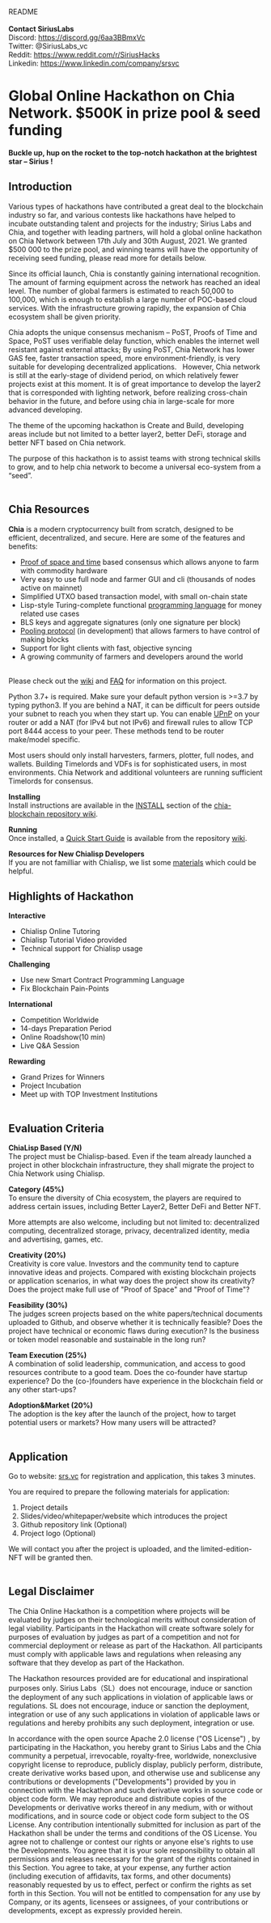 README<br><br>
**Contact SiriusLabs**<br>
Discord: https://discord.gg/6aa3BBmxVc<br>
Twitter: @SiriusLabs_vc <br>
Reddit: https://www.reddit.com/r/SiriusHacks <br>
Linkedin: https://www.linkedin.com/company/srsvc <br>

# Global Online Hackathon on Chia Network. $500K in prize pool & seed funding

**Buckle up, hup on the rocket to the top-notch hackathon at the brightest star – Sirius !**


## Introduction
Various types of hackathons have contributed a great deal to the blockchain industry so far, and various contests like hackathons have helped to incubate outstanding talent and projects for the industry; Sirius Labs and Chia, and together with leading partners, will hold a global online hackathon on Chia Network between 17th July and 30th August, 2021. We granted $500 000 to the prize pool, and winning teams will have the opportunity of receiving seed funding, please read more for details below.

Since its official launch, Chia is constantly gaining international recognition. The amount of farming equipment across the network has reached an ideal level. The number of global farmers is estimated to reach 50,000 to 100,000, which is enough to establish a large number of POC-based cloud services. With the infrastructure growing rapidly, the expansion of Chia ecosystem shall be given priority.

Chia adopts the unique consensus mechanism – PoST, Proofs of Time and Space, PoST uses verifiable delay function, which enables the internet well resistant against external attacks; By using PoST, Chia Network has lower GAS fee, faster transaction speed, more environment-friendly, is very suitable for developing decentralized applications.
 
However, Chia network is still at the early-stage of dividend period, on which relatively fewer projects exist at this moment. It is of great importance to develop the layer2 that is corresponded with lighting network, before realizing cross-chain behavior in the future, and before using chia in large-scale for more advanced developing. 

The theme of the upcoming hackathon is Create and Build, developing areas include but not limited to a better layer2, better DeFi, storage and better NFT based on Chia network.

The purpose of this hackathon is to assist teams with strong technical skills to grow, and to help chia network to become a universal eco-system from a “seed”. <br><br>

## Chia Resources
**Chia** is a modern cryptocurrency built from scratch, designed to be efficient, decentralized, and secure. Here are some of the features and benefits:<br>
- [Proof of space and time](https://docs.google.com/document/d/1tmRIb7lgi4QfKkNaxuKOBHRmwbVlGL4f7EsBDr_5xZE/edit) based consensus which allows anyone to farm with commodity hardware<br>
- Very easy to use full node and farmer GUI and cli (thousands of nodes active on mainnet)<br>
- Simplified UTXO based transaction model, with small on-chain state<br>
- Lisp-style Turing-complete functional [programming language](https://chialisp.com/) for money related use cases<br>
- BLS keys and aggregate signatures (only one signature per block)<br>
- [Pooling protocol](https://www.chia.net/2020/11/10/pools-in-chia.html) (in development) that allows farmers to have control of making blocks<br>
- Support for light clients with fast, objective syncing<br>
- A growing community of farmers and developers around the world<br><br>

Please check out the [wiki](https://github.com/Chia-Network/chia-blockchain/wiki) and [FAQ](https://github.com/Chia-Network/chia-blockchain/wiki/FAQ) for information on this project.

Python 3.7+ is required. Make sure your default python version is >=3.7 by typing python3.
If you are behind a NAT, it can be difficult for peers outside your subnet to reach you when they start up. You can enable [UPnP](https://www.homenethowto.com/ports-and-nat/upnp-automatic-port-forward/) on your router or add a NAT (for IPv4 but not IPv6) and firewall rules to allow TCP port 8444 access to your peer. These methods tend to be router make/model specific.

Most users should only install harvesters, farmers, plotter, full nodes, and wallets. Building Timelords and VDFs is for sophisticated users, in most environments. Chia Network and additional volunteers are running sufficient Timelords for consensus.

**Installing**<br>
Install instructions are available in the [INSTALL](https://github.com/Chia-Network/chia-blockchain/wiki/INSTALL) section of the [chia-blockchain repository wiki](https://github.com/Chia-Network/chia-blockchain/wiki).

**Running**<br>
Once installed, a [Quick Start Guide](https://github.com/Chia-Network/chia-blockchain/wiki/Quick-Start-Guide) is available from the repository [wiki](https://github.com/Chia-Network/chia-blockchain/wiki).<br>

**Resources for New Chialisp Developers**<br>
If you are not familliar with Chialisp, we list some [materials](ChiaLisp_resource.md) which could be helpful.<br>


## Highlights of Hackathon
**Interactive**
- Chialisp Online Tutoring
- Chialisp Tutorial Video provided
- Technical support for Chialisp usage

**Challenging**
- Use new Smart Contract Programming Language
- Fix Blockchain Pain-Points

**International**
-	Competition Worldwide
-	14-days Preparation Period
-	Online Roadshow(10 min)
-	Live Q&A Session

**Rewarding**
-	Grand Prizes for Winners
-	Project Incubation
-	Meet up with TOP Investment Institutions<br><br>

## Evaluation Criteria
**ChiaLisp Based (Y/N)**  <br>
The project must be Chialisp-based. Even if  the team already launched a project in other blockchain infrastructure, they shall migrate the project to Chia Network using Chialisp.

**Category (45%)** <br>
To ensure the diversity of  Chia ecosystem, the players are required to address certain issues, including Better Layer2, Better DeFi and Better NFT.

More attempts are also welcome, including but not limited to: decentralized computing, decentralized storage, privacy, decentralized identity, media and advertising, games, etc.

**Creativity (20%)** <br>
Creativity is core value. Investors and the community tend to capture innovative ideas and projects. Compared with existing blockchain projects or application scenarios, in what way does the project show its creativity? Does the project make full use of "Proof of Space" and "Proof of Time"? 

**Feasibility (30%)** <br>
The judges screen projects based on the white papers/technical documents uploaded to Github, and observe whether it is technically feasible? Does the project have technical or economic flaws during execution? Is the business or token model reasonable and sustainable in the long run?

**Team Execution (25%)** <br>
A combination of solid leadership, communication, and access to good resources contribute to a good team. Does the co-founder have startup experience? Do the (co-)founders have experience in the blockchain field or any other start-ups? 

**Adoption&Market (20%)** <br>
The adoption is the key after the launch of the project, how to target potential users or markets? How many users will be attracted? <br><br>


## Application
Go to website: [srs.vc](http://srs.vc/#/) for registration and application, this takes 3 minutes.

You are required to prepare the following materials for application: 
1) Project details 
2) Slides/video/whitepaper/website which introduces the project 
3) Github repository link (Optional)
4) Project logo (Optional)

We will contact you after the project is uploaded, and the limited-edition-NFT will be granted then.<br><br>


## Legal Disclaimer
The Chia Online Hackathon is a competition where projects will be evaluated by judges on their technological merits without consideration of legal viability. Participants in the Hackathon will create software solely for purposes of evaluation by judges as part of a competition and not for commercial deployment or release as part of the Hackathon. All participants must comply with applicable laws and regulations when releasing any software that they develop as part of the Hackathon.

The Hackathon resources provided are for educational and inspirational purposes only. Sirius Labs（SL）does not encourage, induce or sanction the deployment of any such applications in violation of applicable laws or regulations. SL does not encourage, induce or sanction the deployment, integration or use of any such applications in violation of applicable laws or regulations and hereby prohibits any such deployment, integration or use.

In accordance with the open source Apache 2.0 license ("OS License") , by participating in the Hackathon, you hereby grant to Sirius Labs and the Chia community a perpetual, irrevocable, royalty-free, worldwide, nonexclusive copyright license to reproduce, publicly display, publicly perform, distribute, create derivative works based upon, and otherwise use and sublicense any contributions or developments ("Developments") provided by you in connection with the Hackathon and such derivative works in source code or object code form. We may reproduce and distribute copies of the Developments or derivative works thereof in any medium, with or without modifications, and in source code or object code form subject to the OS License. Any contribution intentionally submitted for inclusion as part of the Hackathon shall be under the terms and conditions of the OS License. You agree not to challenge or contest our rights or anyone else's rights to use the Developments. You agree that it is your sole responsibility to obtain all permissions and releases necessary for the grant of the rights contained in this Section. You agree to take, at your expense, any further action (including execution of affidavits, tax forms, and other documents) reasonably requested by us to effect, perfect or confirm the rights as set forth in this Section. You will not be entitled to compensation for any use by Company, or its agents, licensees or assignees, of your contributions or developments, except as expressly provided herein.
